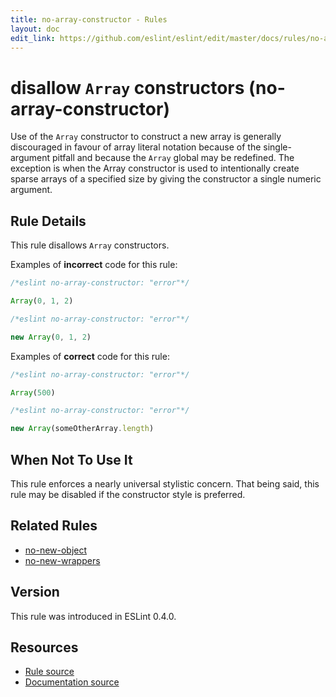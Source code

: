 ```yaml
---
title: no-array-constructor - Rules
layout: doc
edit_link: https://github.com/eslint/eslint/edit/master/docs/rules/no-array-constructor.md
---
```

<!-- Note: No pull requests accepted for this file. See README.md in the root directory for details. -->

# disallow `Array` constructors (no-array-constructor)

Use of the `Array` constructor to construct a new array is generally
discouraged in favour of array literal notation because of the single-argument
pitfall and because the `Array` global may be redefined. The exception is when
the Array constructor is used to intentionally create sparse arrays of a
specified size by giving the constructor a single numeric argument.

## Rule Details

This rule disallows `Array` constructors.

Examples of **incorrect** code for this rule:

```js
/*eslint no-array-constructor: "error"*/

Array(0, 1, 2)
```

```js
/*eslint no-array-constructor: "error"*/

new Array(0, 1, 2)
```

Examples of **correct** code for this rule:

```js
/*eslint no-array-constructor: "error"*/

Array(500)
```

```js
/*eslint no-array-constructor: "error"*/

new Array(someOtherArray.length)
```

## When Not To Use It

This rule enforces a nearly universal stylistic concern. That being said, this
rule may be disabled if the constructor style is preferred.

## Related Rules

* [no-new-object](no-new-object)
* [no-new-wrappers](no-new-wrappers)

## Version

This rule was introduced in ESLint 0.4.0.

## Resources

* [Rule source](https://github.com/eslint/eslint/tree/master/lib/rules/no-array-constructor.js)
* [Documentation source](https://github.com/eslint/eslint/tree/master/docs/rules/no-array-constructor.md)

